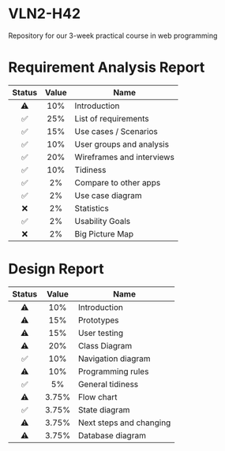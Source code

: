 # VLN2-H42
Repository for our 3-week practical course in web programming

# Requirement Analysis Report
| Status | Value | Name |
|  :---:   |  :---:  |  --- |
| ⚠️ | 10% | Introduction |
| ✅ | 25% | List of requirements |
| ✅ | 15% | Use cases / Scenarios |
| ✅ | 10% | User groups and analysis |
| ✅ | 20% | Wireframes and interviews |
| ✅ | 10% | Tidiness |
| ✅ | 2% | Compare to other apps |
| ✅ | 2% | Use case diagram |
| ❌ | 2% | Statistics |
| ✅ | 2% | Usability Goals |
| ❌ | 2% | Big Picture Map |

# Design Report
| Status | Value | Name |
|  :---:   |  :---:  |  --- |
| ⚠️ | 10% | Introduction |
| ⚠️ | 15% | Prototypes |
| ⚠️ | 15% | User testing |
| ⚠️ | 20% | Class Diagram |
| ✅ | 10% | Navigation diagram |
| ⚠️ | 10% | Programming rules |
| ✅ | 5% | General tidiness |
| ⚠️ | 3.75% | Flow chart |
| ✅ | 3.75% | State diagram |
| ⚠️ | 3.75% | Next steps and changing |
| ⚠️ | 3.75% | Database diagram |
